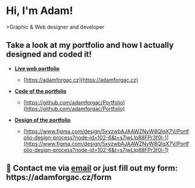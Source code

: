 <h1>Hi, I'm Adam!</h1>
<p>>Graphic & Web designer and developer</p>

<h2>Take a look at my portfolio and how I actually designed and coded it!</h2>

- <b>[Live web portfolio](https://adamforgac.cz)</b>
  - [https://adamforgac.cz](https://adamforgac.cz)
 
- <b>[Code of the portfolio](https://github.com/adamforgac/Portfolio)</b>
  - [https://github.com/adamforgac/Portfolio](https://github.com/adamforgac/Portfolio)

- <b>[Design of the portfolio](https://github.com/adamforgac?tab=repositories)</b>
  - [https://www.figma.com/design/5xyzwbAJAAWZNyW8QIqX7V/Portfolio-design-process?node-id=102-6&t=s7jwLlp88FPr3f0l-1](https://www.figma.com/design/5xyzwbAJAAWZNyW8QIqX7V/Portfolio-design-process?node-id=102-6&t=s7jwLlp88FPr3f0l-1)


<h2> 🤳 Contact me via <a href="mailto:web@adamforgac.cz">email</a> or just fill out my form: https://adamforgac.cz/form</h2>
